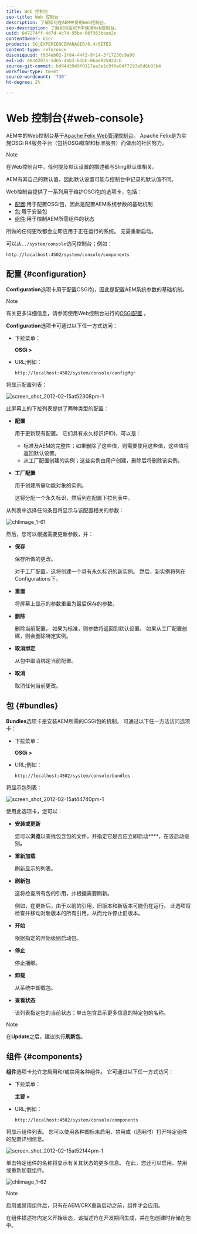 ```yaml
---
title: Web 控制台
seo-title: Web 控制台
description: 了解如何在AEM中使用Web控制台。
seo-description: 了解如何在AEM中使用Web控制台。
uuid: 047274ff-4d7d-4c7d-95be-06f363beae2e
contentOwner: User
products: SG_EXPERIENCEMANAGER/6.4/SITES
content-type: reference
discoiquuid: f934eb02-1f84-44f2-9f14-3f17250c9a90
exl-id: e03d2075-1d65-4ab3-b1bb-0bae925824c6
source-git-commit: bd94d3949f0117aa3e1c9f0e84f7293a5d6b03b4
workflow-type: tm+mt
source-wordcount: '730'
ht-degree: 2%

---
```


# Web 控制台{#web-console}

AEM中的Web控制台基于[Apache Felix Web管理控制台](https://felix.apache.org/documentation/subprojects/apache-felix-web-console.html)。 Apache Felix是为实施OSGi R4服务平台（包括OSGi框架和标准服务）而做出的社区努力。

>[!NOTE]
>
>在Web控制台中，任何提及默认设置的描述都与Sling默认值相关。
>
>AEM有其自己的默认值，因此默认设置可能与控制台中记录的默认值不同。

Web控制台提供了一系列用于维护OSGi包的选项卡，包括：

* [配置](#configuration):用于配置OSGi包，因此是配置AEM系统参数的基础机制
* [包](#bundles):用于安装包
* [组件](#components):用于控制AEM所需组件的状态

所做的任何更改都会立即应用于正在运行的系统。 无需重新启动。

可以从`../system/console`访问控制台；例如：

`http://localhost:4502/system/console/components`

## 配置 {#configuration}

**Configuration**&#x200B;选项卡用于配置OSGi包，因此是配置AEM系统参数的基础机制。

>[!NOTE]
>
>有关更多详细信息，请参阅使用Web控制台进行的[OSGi配置](/help/sites-deploying/configuring-osgi.md#osgi-configuration-with-the-web-console) 。

**Configuration**&#x200B;选项卡可通过以下任一方式访问：

* 下拉菜单：

   **OSGi >**

* URL;例如：

   `http://localhost:4502/system/console/configMgr`

将显示配置列表：

![screen_shot_2012-02-15at52308pm-1](assets/screen_shot_2012-02-15at52308pm-1.png)

此屏幕上的下拉列表提供了两种类型的配置：

* **配置**

   用于更新现有配置。 它们具有永久标识(PID)，可以是：

   * 标准及AEM的完整性；如果删除了这些值，则需要使用这些值，这些值将返回默认设置。
   * 从工厂配置创建的实例；这些实例由用户创建，删除后将删除该实例。

* **工厂配置**

   用于创建所需功能对象的实例。

   这将分配一个永久标识，然后列在配置下拉列表中。

从列表中选择任何条目将显示与该配置相关的参数：

![chlimage_1-61](assets/chlimage_1-61.png)

然后，您可以根据需要更新参数，并：

* **保存**

   保存所做的更改。

   对于工厂配置，这将创建一个具有永久标识的新实例。 然后，新实例将列在Configurations下。

* **重置**

   将屏幕上显示的参数重置为最后保存的参数。

* **删除**

   删除当前配置。 如果为标准，则参数将返回到默认设置。 如果从工厂配置创建，则会删除特定实例。

* **取消绑定**

   从包中取消绑定当前配置。

* **取消**

   取消任何当前更改。

## 包 {#bundles}

**Bundles**&#x200B;选项卡是安装AEM所需的OSGi包的机制。 可通过以下任一方法访问选项卡：

* 下拉菜单：

   **OSGi >**

* URL;例如：

   `http://localhost:4502/system/console/bundles`

将显示包列表：

![screen_shot_2012-02-15at44740pm-1](assets/screen_shot_2012-02-15at44740pm-1.png)

使用此选项卡，您可以：

* **安装或更新**

   您可以&#x200B;**浏览**&#x200B;以查找包含包的文件，并指定它是否应立即启动&#x200B;****，在该启动级别&#x200B;**。**

* **重新加载**

   刷新显示的列表。

* **刷新包**

   这将检查所有包的引用，并根据需要刷新。

   例如，在更新后，由于以前的引用，旧版本和新版本可能仍在运行。 此选项将检查并移动对新版本的所有引用，从而允许停止旧版本。

* **开始**

   根据指定的开始级别启动包。

* **停止**

   停止捆绑。

* **卸载**

   从系统中卸载包。

* **查看状态**

   该列表指定包的当前状态；单击包含显示更多信息的特定包的名称。

>[!NOTE]
>
>在&#x200B;**Update**&#x200B;之后，建议执行&#x200B;**刷新包**。

## 组件 {#components}

**组件**&#x200B;选项卡允许您启用和/或禁用各种组件。 它可通过以下任一方式访问：

* 下拉菜单：

   **主要 >**

* URL;例如：

   `http://localhost:4502/system/console/components`

将显示组件列表。 您可以使用各种图标来启用、禁用或（适用时）打开特定组件的配置详细信息。

![screen_shot_2012-02-15at52144pm-1](assets/screen_shot_2012-02-15at52144pm-1.png)

单击特定组件的名称将显示有关其状态的更多信息。 在此，您还可以启用、禁用或重新加载组件。

![chlimage_1-62](assets/chlimage_1-62.png)

>[!NOTE]
>
>启用或禁用组件后，只有在AEM/CRX重新启动之前，组件才会应用。
>
>在组件描述符内定义开始状态，该描述符在开发期间生成，并在包创建时存储在包中。
